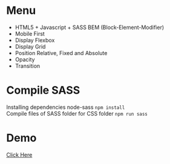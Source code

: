 # Menu

- HTML5 + Javascript + SASS BEM (Block-Element-Modifier)
- Mobile First
- Display Flexbox
- Display Grid
- Position Relative, Fixed and Absolute
- Opacity
- Transition

# Compile SASS

Installing dependencies node-sass `npm install`  
Compile files of SASS folder for CSS folder `npm run sass`  

# Demo

[Click Here](https://blog.da2k.com.br)
